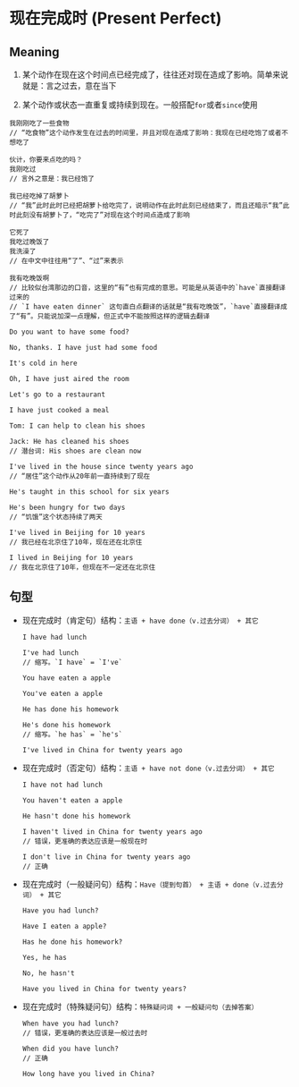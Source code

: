 # 现在完成时 (Present Perfect)

## Meaning

1. 某个动作在现在这个时间点已经完成了，往往还对现在造成了影响。简单来说就是：言之过去，意在当下

2. 某个动作或状态一直重复或持续到现在。一般搭配`for`或者`since`使用

```
我刚刚吃了一些食物
// “吃食物”这个动作发生在过去的时间里，并且对现在造成了影响：我现在已经吃饱了或者不想吃了

伙计，你要来点吃的吗？
我刚吃过
// 言外之意是：我已经饱了

我已经吃掉了胡萝卜
// “我”此时此时已经把胡萝卜给吃完了，说明动作在此时此刻已经结束了，而且还暗示“我”此时此刻没有胡萝卜了，“吃完了”对现在这个时间点造成了影响

它死了
我吃过晚饭了
我洗澡了
// 在中文中往往用“了”、“过”来表示

我有吃晚饭啊
// 比较似台湾那边的口音，这里的“有”也有完成的意思。可能是从英语中的`have`直接翻译过来的
// `I have eaten dinner` 这句直白点翻译的话就是“我有吃晚饭”，`have`直接翻译成了“有”。只能说加深一点理解，但正式中不能按照这样的逻辑去翻译
```

```
Do you want to have some food?

No, thanks. I have just had some food

It's cold in here

Oh, I have just aired the room

Let's go to a restaurant

I have just cooked a meal
```

```
Tom: I can help to clean his shoes

Jack: He has cleaned his shoes
// 潜台词: His shoes are clean now
```

```
I've lived in the house since twenty years ago
// “居住”这个动作从20年前一直持续到了现在

He's taught in this school for six years

He's been hungry for two days
// “饥饿”这个状态持续了两天
```

```
I've lived in Beijing for 10 years
// 我已经在北京住了10年，现在还在北京住

I lived in Beijing for 10 years
// 我在北京住了10年，但现在不一定还在北京住
```

## 句型

- 现在完成时（肯定句）结构：`主语 + have done（v.过去分词） + 其它`

  ```
  I have had lunch

  I've had lunch
  // 缩写。`I have` = `I've`

  You have eaten a apple

  You've eaten a apple

  He has done his homework

  He's done his homework
  // 缩写。`he has` = `he's`

  I've lived in China for twenty years ago
  ```

- 现在完成时（否定句）结构：`主语 + have not done（v.过去分词） + 其它`

  ```
  I have not had lunch

  You haven't eaten a apple

  He hasn't done his homework

  I haven't lived in China for twenty years ago
  // 错误，更准确的表达应该是一般现在时

  I don't live in China for twenty years ago
  // 正确
  ```

- 现在完成时（一般疑问句）结构：`Have（提到句首） + 主语 + done（v.过去分词） + 其它`

  ```
  Have you had lunch?

  Have I eaten a apple?

  Has he done his homework?

  Yes, he has

  No, he hasn't

  Have you lived in China for twenty years?
  ```

- 现在完成时（特殊疑问句）结构：`特殊疑问词 + 一般疑问句（去掉答案）`

  ```
  When have you had lunch?
  // 错误，更准确的表达应该是一般过去时

  When did you have lunch?
  // 正确

  How long have you lived in China?
  ```
